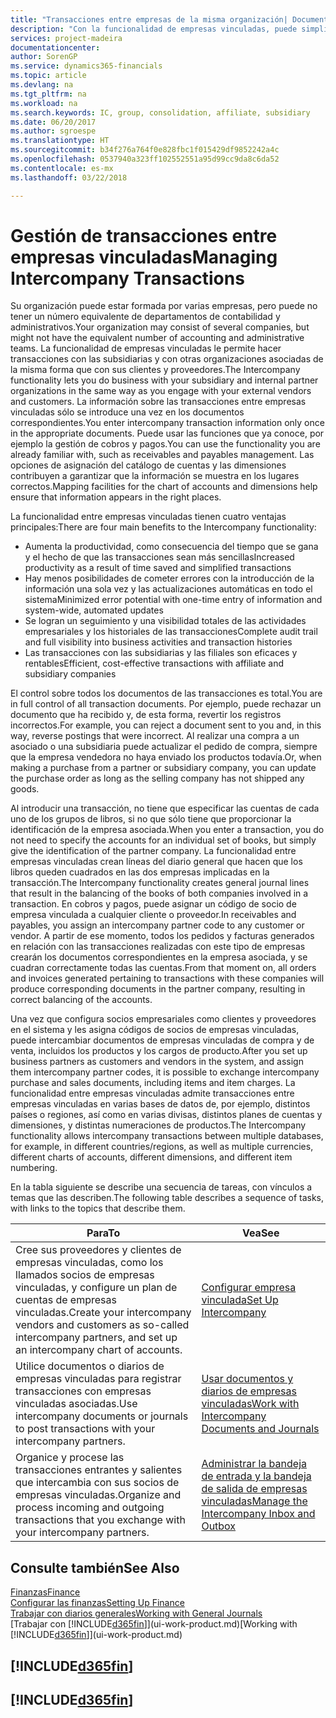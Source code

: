 ```yaml
---
title: "Transacciones entre empresas de la misma organización| Documentos de Microsoft"
description: "Con la funcionalidad de empresas vinculadas, puede simplificar los procesos y transacciones empresariales entre empresas de la misma organización."
services: project-madeira
documentationcenter: 
author: SorenGP
ms.service: dynamics365-financials
ms.topic: article
ms.devlang: na
ms.tgt_pltfrm: na
ms.workload: na
ms.search.keywords: IC, group, consolidation, affiliate, subsidiary
ms.date: 06/20/2017
ms.author: sgroespe
ms.translationtype: HT
ms.sourcegitcommit: b34f276a764f0e828fbc1f015429df9852242a4c
ms.openlocfilehash: 0537940a323ff102552551a95d99cc9da8c6da52
ms.contentlocale: es-mx
ms.lasthandoff: 03/22/2018

---
```

# <a name="managing-intercompany-transactions"></a><span data-ttu-id="c93f4-103">Gestión de transacciones entre empresas vinculadas</span><span class="sxs-lookup"><span data-stu-id="c93f4-103">Managing Intercompany Transactions</span></span>
<span data-ttu-id="c93f4-104">Su organización puede estar formada por varias empresas, pero puede no tener un número equivalente de departamentos de contabilidad y administrativos.</span><span class="sxs-lookup"><span data-stu-id="c93f4-104">Your organization may consist of several companies, but might not have the equivalent number of accounting and administrative teams.</span></span> <span data-ttu-id="c93f4-105">La funcionalidad de empresas vinculadas le permite hacer transacciones con las subsidiarias y con otras organizaciones asociadas de la misma forma que con sus clientes y proveedores.</span><span class="sxs-lookup"><span data-stu-id="c93f4-105">The Intercompany functionality lets you do business with your subsidiary and internal partner organizations in the same way as you engage with your external vendors and customers.</span></span> <span data-ttu-id="c93f4-106">La información sobre las transacciones entre empresas vinculadas sólo se introduce una vez en los documentos correspondientes.</span><span class="sxs-lookup"><span data-stu-id="c93f4-106">You enter intercompany transaction information only once in the appropriate documents.</span></span> <span data-ttu-id="c93f4-107">Puede usar las funciones que ya conoce, por ejemplo la gestión de cobros y pagos.</span><span class="sxs-lookup"><span data-stu-id="c93f4-107">You can use the functionality you are already familiar with, such as receivables and payables management.</span></span> <span data-ttu-id="c93f4-108">Las opciones de asignación del catálogo de cuentas y las dimensiones contribuyen a garantizar que la información se muestra en los lugares correctos.</span><span class="sxs-lookup"><span data-stu-id="c93f4-108">Mapping facilities for the chart of accounts and dimensions help ensure that information appears in the right places.</span></span>  

<span data-ttu-id="c93f4-109">La funcionalidad entre empresas vinculadas tienen cuatro ventajas principales:</span><span class="sxs-lookup"><span data-stu-id="c93f4-109">There are four main benefits to the Intercompany functionality:</span></span>  

- <span data-ttu-id="c93f4-110">Aumenta la productividad, como consecuencia del tiempo que se gana y el hecho de que las transacciones sean más sencillas</span><span class="sxs-lookup"><span data-stu-id="c93f4-110">Increased productivity as a result of time saved and simplified transactions</span></span>  
- <span data-ttu-id="c93f4-111">Hay menos posibilidades de cometer errores con la introducción de la información una sola vez y las actualizaciones automáticas en todo el sistema</span><span class="sxs-lookup"><span data-stu-id="c93f4-111">Minimized error potential with one-time entry of information and system-wide, automated updates</span></span>  
- <span data-ttu-id="c93f4-112">Se logran un seguimiento y una visibilidad totales de las actividades empresariales y los historiales de las transacciones</span><span class="sxs-lookup"><span data-stu-id="c93f4-112">Complete audit trail and full visibility into business activities and transaction histories</span></span>  
- <span data-ttu-id="c93f4-113">Las transacciones con las subsidiarias y las filiales son eficaces y rentables</span><span class="sxs-lookup"><span data-stu-id="c93f4-113">Efficient, cost-effective transactions with affiliate and subsidiary companies</span></span>  

<span data-ttu-id="c93f4-114">El control sobre todos los documentos de las transacciones es total.</span><span class="sxs-lookup"><span data-stu-id="c93f4-114">You are in full control of all transaction documents.</span></span> <span data-ttu-id="c93f4-115">Por ejemplo, puede rechazar un documento que ha recibido y, de esta forma, revertir los registros incorrectos.</span><span class="sxs-lookup"><span data-stu-id="c93f4-115">For example, you can reject a document sent to you and, in this way, reverse postings that were incorrect.</span></span> <span data-ttu-id="c93f4-116">Al realizar una compra a un asociado o una subsidiaria puede actualizar el pedido de compra, siempre que la empresa vendedora no haya enviado los productos todavía.</span><span class="sxs-lookup"><span data-stu-id="c93f4-116">Or, when making a purchase from a partner or subsidiary company, you can update the purchase order as long as the selling company has not shipped any goods.</span></span>  

<span data-ttu-id="c93f4-117">Al introducir una transacción, no tiene que especificar las cuentas de cada uno de los grupos de libros, si no que sólo tiene que proporcionar la identificación de la empresa asociada.</span><span class="sxs-lookup"><span data-stu-id="c93f4-117">When you enter a transaction, you do not need to specify the accounts for an individual set of books, but simply give the identification of the partner company.</span></span> <span data-ttu-id="c93f4-118">La funcionalidad entre empresas vinculadas crean líneas del diario general que hacen que los libros queden cuadrados en las dos empresas implicadas en la transacción.</span><span class="sxs-lookup"><span data-stu-id="c93f4-118">The Intercompany functionality creates general journal lines that result in the balancing of the books of both companies involved in a transaction.</span></span> <span data-ttu-id="c93f4-119">En cobros y pagos, puede asignar un código de socio de empresa vinculada a cualquier cliente o proveedor.</span><span class="sxs-lookup"><span data-stu-id="c93f4-119">In receivables and payables, you assign an intercompany partner code to any customer or vendor.</span></span> <span data-ttu-id="c93f4-120">A partir de ese momento, todos los pedidos y facturas generados en relación con las transacciones realizadas con este tipo de empresas crearán los documentos correspondientes en la empresa asociada, y se cuadran correctamente todas las cuentas.</span><span class="sxs-lookup"><span data-stu-id="c93f4-120">From that moment on, all orders and invoices generated pertaining to transactions with these companies will produce corresponding documents in the partner company, resulting in correct balancing of the accounts.</span></span>  

 <span data-ttu-id="c93f4-121">Una vez que configura socios empresariales como clientes y proveedores en el sistema y les asigna códigos de socios de empresas vinculadas, puede intercambiar documentos de empresas vinculadas de compra y de venta, incluidos los productos y los cargos de producto.</span><span class="sxs-lookup"><span data-stu-id="c93f4-121">After you set up business partners as customers and vendors in the system, and assign them intercompany partner codes, it is possible to exchange intercompany purchase and sales documents, including items and item charges.</span></span> <span data-ttu-id="c93f4-122">La funcionalidad entre empresas vinculadas admite transacciones entre empresas vinculadas en varias bases de datos de, por ejemplo, distintos países o regiones, así como en varias divisas, distintos planes de cuentas y dimensiones, y distintas numeraciones de productos.</span><span class="sxs-lookup"><span data-stu-id="c93f4-122">The Intercompany functionality allows intercompany transactions between multiple databases, for example, in different countries/regions, as well as multiple currencies, different charts of accounts, different dimensions, and different item numbering.</span></span>  

<span data-ttu-id="c93f4-123">En la tabla siguiente se describe una secuencia de tareas, con vínculos a temas que las describen.</span><span class="sxs-lookup"><span data-stu-id="c93f4-123">The following table describes a sequence of tasks, with links to the topics that describe them.</span></span>

 |<span data-ttu-id="c93f4-124">Para</span><span class="sxs-lookup"><span data-stu-id="c93f4-124">To</span></span> |<span data-ttu-id="c93f4-125">Vea</span><span class="sxs-lookup"><span data-stu-id="c93f4-125">See</span></span>|
 |---|---|
 |<span data-ttu-id="c93f4-126">Cree sus proveedores y clientes de empresas vinculadas, como los llamados socios de empresas vinculadas, y configure un plan de cuentas de empresas vinculadas.</span><span class="sxs-lookup"><span data-stu-id="c93f4-126">Create your intercompany vendors and customers as so-called intercompany partners, and set up an intercompany chart of accounts.</span></span>|[<span data-ttu-id="c93f4-127">Configurar empresa vinculada</span><span class="sxs-lookup"><span data-stu-id="c93f4-127">Set Up Intercompany</span></span>](intercompany-how-setup.md)|
 |<span data-ttu-id="c93f4-128">Utilice documentos o diarios de empresas vinculadas para registrar transacciones con empresas vinculadas asociadas.</span><span class="sxs-lookup"><span data-stu-id="c93f4-128">Use intercompany documents or journals to post transactions with your intercompany partners.</span></span>|[<span data-ttu-id="c93f4-129">Usar documentos y diarios de empresas vinculadas</span><span class="sxs-lookup"><span data-stu-id="c93f4-129">Work with Intercompany Documents and Journals</span></span>](intercompany-how-work-documents-journals.md)|
 |<span data-ttu-id="c93f4-130">Organice y procese las transacciones entrantes y salientes que intercambia con sus socios de empresas vinculadas.</span><span class="sxs-lookup"><span data-stu-id="c93f4-130">Organize and process incoming and outgoing transactions that you exchange with your intercompany partners.</span></span>|[<span data-ttu-id="c93f4-131">Administrar la bandeja de entrada y la bandeja de salida de empresas vinculadas</span><span class="sxs-lookup"><span data-stu-id="c93f4-131">Manage the Intercompany Inbox and Outbox</span></span>](intercompany-how-manage-intercompany-inbox.md)|

## <a name="see-also"></a><span data-ttu-id="c93f4-132">Consulte también</span><span class="sxs-lookup"><span data-stu-id="c93f4-132">See Also</span></span>
[<span data-ttu-id="c93f4-133">Finanzas</span><span class="sxs-lookup"><span data-stu-id="c93f4-133">Finance</span></span>](finance.md)  
[<span data-ttu-id="c93f4-134">Configurar las finanzas</span><span class="sxs-lookup"><span data-stu-id="c93f4-134">Setting Up Finance</span></span>](finance-setup-finance.md)  
[<span data-ttu-id="c93f4-135">Trabajar con diarios generales</span><span class="sxs-lookup"><span data-stu-id="c93f4-135">Working with General Journals</span></span>](ui-work-general-journals.md)  
<span data-ttu-id="c93f4-136">[Trabajar con [!INCLUDE[d365fin](includes/d365fin_md.md)]](ui-work-product.md)</span><span class="sxs-lookup"><span data-stu-id="c93f4-136">[Working with [!INCLUDE[d365fin](includes/d365fin_md.md)]](ui-work-product.md)</span></span>

## [!INCLUDE[d365fin](includes/free_trial_md.md)]  
## [!INCLUDE[d365fin](includes/training_link_md.md)]

